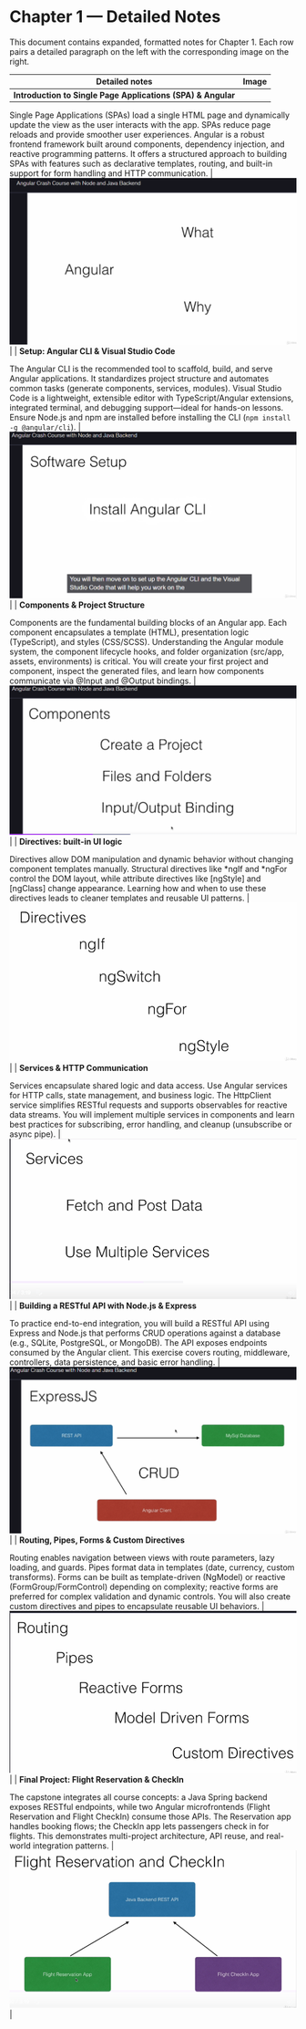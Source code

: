 # Chapter 1 — Detailed Notes

This document contains expanded, formatted notes for Chapter 1. Each row pairs a detailed paragraph on the left with the corresponding image on the right.

| Detailed notes | Image |
|---|---:|
| **Introduction to Single Page Applications (SPA) & Angular**

Single Page Applications (SPAs) load a single HTML page and dynamically update the view as the user interacts with the app. SPAs reduce page reloads and provide smoother user experiences. Angular is a robust frontend framework built around components, dependency injection, and reactive programming patterns. It offers a structured approach to building SPAs with features such as declarative templates, routing, and built-in support for form handling and HTTP communication. | ![Intro image](image.png) |
| **Setup: Angular CLI & Visual Studio Code**

The Angular CLI is the recommended tool to scaffold, build, and serve Angular applications. It standardizes project structure and automates common tasks (generate components, services, modules). Visual Studio Code is a lightweight, extensible editor with TypeScript/Angular extensions, integrated terminal, and debugging support—ideal for hands-on lessons. Ensure Node.js and npm are installed before installing the CLI (`npm install -g @angular/cli`). | ![Setup image](image-1.png) |
| **Components & Project Structure**

Components are the fundamental building blocks of an Angular app. Each component encapsulates a template (HTML), presentation logic (TypeScript), and styles (CSS/SCSS). Understanding the Angular module system, the component lifecycle hooks, and folder organization (src/app, assets, environments) is critical. You will create your first project and component, inspect the generated files, and learn how components communicate via @Input and @Output bindings. | ![Components image](image-2.png) |
| **Directives: built-in UI logic**

Directives allow DOM manipulation and dynamic behavior without changing component templates manually. Structural directives like *ngIf and *ngFor control the DOM layout, while attribute directives like [ngStyle] and [ngClass] change appearance. Learning how and when to use these directives leads to cleaner templates and reusable UI patterns. | ![Directives image](image-3.png) |
| **Services & HTTP Communication**

Services encapsulate shared logic and data access. Use Angular services for HTTP calls, state management, and business logic. The HttpClient service simplifies RESTful requests and supports observables for reactive data streams. You will implement multiple services in components and learn best practices for subscribing, error handling, and cleanup (unsubscribe or async pipe). | ![Services image](image-4.png) |
| **Building a RESTful API with Node.js & Express**

To practice end-to-end integration, you will build a RESTful API using Express and Node.js that performs CRUD operations against a database (e.g., SQLite, PostgreSQL, or MongoDB). The API exposes endpoints consumed by the Angular client. This exercise covers routing, middleware, controllers, data persistence, and basic error handling. | ![API image](image-5.png) |
| **Routing, Pipes, Forms & Custom Directives**

Routing enables navigation between views with route parameters, lazy loading, and guards. Pipes format data in templates (date, currency, custom transforms). Forms can be built as template-driven (NgModel) or reactive (FormGroup/FormControl) depending on complexity; reactive forms are preferred for complex validation and dynamic controls. You will also create custom directives and pipes to encapsulate reusable UI behaviors. | ![Forms image](image-6.png) |
| **Final Project: Flight Reservation & CheckIn**

The capstone integrates all course concepts: a Java Spring backend exposes RESTful endpoints, while two Angular microfrontends (Flight Reservation and Flight CheckIn) consume those APIs. The Reservation app handles booking flows; the CheckIn app lets passengers check in for flights. This demonstrates multi-project architecture, API reuse, and real-world integration patterns. | ![Final project image](image-7.png) |
